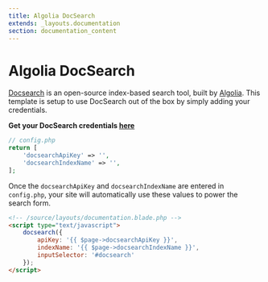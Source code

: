 ```yaml
---
title: Algolia DocSearch
extends: _layouts.documentation
section: documentation_content
---
```


# Algolia DocSearch

[Docsearch](https://community.algolia.com/docsearch/) is an open-source index-based search tool, built by [Algolia](https://www.algolia.com). This template is setup to use DocSearch out of the box by simply adding your credentials.

**Get your DocSearch credentials [here](https://community.algolia.com/docsearch/#join-docsearch-program)**

```php
// config.php
return [
    'docsearchApiKey' => '',
    'docsearchIndexName' => '',
];
```

Once the `docsearchApiKey` and `docsearchIndexName` are entered in `config.php`, your site will automatically use these values to power the search form.

```html
<!-- /source/layouts/documentation.blade.php -->
<script type="text/javascript">
    docsearch({
        apiKey: '{{ $page->docsearchApiKey }}',
        indexName: '{{ $page->docsearchIndexName }}',
        inputSelector: '#docsearch'
    });
</script>
```
